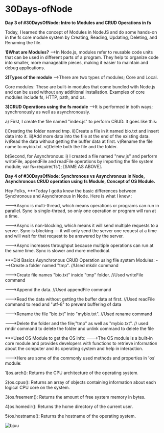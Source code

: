 # 30Days-ofNode

<strong><strong>Day 3 of #30DaysOfNode: Intro to Modules and CRUD Operations in fs </strong></strong>

Today, I learned the concept of Modules in NodeJS and do some hands-on in the fs core module system by Creating, Reading, Updating, Deleting, and Renaming the file.



<strong>1)What are Modules?</strong>
-->In Node.js, modules refer to reusable code units that can be used in different parts of a program. They help to organize code into smaller, more manageable pieces, making it easier to maintain and debug applications.



<strong>2)Types of the module</strong>
-->There are two types of modules; Core and Local.

Core modules: These are built-in modules that come bundled with Node.js and can be used without any additional installation. Examples of core modules include fs, HTTP, path, and os.



<strong>3)CRUD Operations using the fs module</strong>
-->It is performed in both ways; synchronously as well as asynchronously.


a) First, I create the file named "index.js" to perform CRUD. It goes like this:

i)Creating the folder named tmp.
ii)Create a file in it named bio.txt and insert data into it.
iii)Add more data into the file at the end of the existing data.
iv)Read the data without getting the buffer data at first.
v)Rename the file name to mybio.txt.
vi)Delete both the file and the folder.


b)Second, for Asynchronous:
i) I created a file named "new.js" and perform writeFile, appendFile and readFile operations by importing the file system module; var fs=require('fs');
[SAME AS ABOVE].





<strong><strong><strong>Day 4 of #30DaysOfNode: Synchronous vs Asynchronous in Node, Asynchronous CRUD operation using fs Module, Concept of OS Module.</strong></strong></strong>

Hey Folks,
***Today I gotta know the basic differences between Synchronous and Asynchronous in Node. Here is what I knew :

--->Async is multi-thread, which means operations or programs can run in parallel. Sync is single-thread, so only one operation or program will run at a time.

--->Async is non-blocking, which means it will send multiple requests to a server. Sync is blocking — it will only send the server one request at a time and will wait for that request to be answered by the server.

--->Async increases throughput because multiple operations can run at the same time. Sync is slower and more methodical.



***Did Basics Asynchronous CRUD Operation using file system Modules:
--->Create a folder named "tmp". //Used mkdir command

--->Create file names "bio.txt" inside "tmp" folder. //Used writeFile command

--->Append the data.
//Used appendFile command

--->Read the data without getting the buffer data at first. //Used readFile command to read and "utf-8" to prevent buffering of data

--->Rename the file "bio.txt" into "mybio.txt". //Used rename command

--->Delete the folder and the file;"tmp" as well as "mybio.txt". // used rmdir command to delete the folder and unlink command to delete the file



***Used OS Module to get the OS info:
--->The OS module is a built-in core module and provides developers with functions to retrieve information about the computer and its operating system and help in interaction.

--->Here are some of the commonly used methods and properties in 'os' module:

1)os.arch(): Returns the CPU architecture of the operating system.

2)os.cpus(): Returns an array of objects containing information about each logical CPU core on the system.

3)os.freemem(): Returns the amount of free system memory in bytes.

4)os.homedir(): Returns the home directory of the current user.

5)os.hostname(): Returns the hostname of the operating system.




![bjuu](https://user-images.githubusercontent.com/47923142/230118406-c3a757c7-e79a-43ac-be8e-7b5fc9da9483.jpg)



